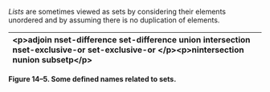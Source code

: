 

*Lists* are sometimes viewed as sets by considering their elements unordered and by assuming there is no duplication of elements. 

|\<p\>**adjoin nset-difference set-difference union intersection nset-exclusive-or set-exclusive-or** \</p\>\<p\>**nintersection nunion subsetp**\</p\>|
| :- |


**Figure 14–5. Some defined names related to sets.** 


